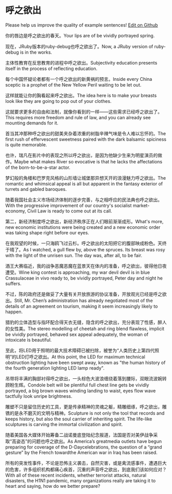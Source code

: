 # 呼之欲出

Please help us improve the quality of example sentences! [Edit on Github](https://github.com/jiyushe/jiyu-example-sentence-source/blob/main/chinese/huzhiyuchu.md)

<p><span class="chinese">你的唇边是呼之欲出的春天。</span><span class="english">Your lips are of be vividly portrayed spring.</span></p>

<p><span class="chinese">现在，JRuby版本的ruby-debug也呼之欲出了。</span><span class="english">Now, a JRuby version of ruby-debug is in the works.</span></p>

<p><span class="chinese">主体性教育在反思教育的进程中呼之欲出。</span><span class="english">Subjectivity education presents itself in the process of reflecting education.</span></p>

<p><span class="chinese">每个中国怀疑论者都有一个呼之欲出的新黄祸的预言。</span><span class="english">Inside every China sceptic is a prophet of the New Yellow Peril waiting to be let out.</span></p>

<p><span class="chinese">这样就能让你的胸看起来呼之欲出。</span><span class="english">The idea here is to make your breasts look like they are going to pop out of your clothes.</span></p>

<p><span class="chinese">这就要求更多的自由和法制，就像你看到的一样——这些需求已经呼之欲出了。</span><span class="english">This requires more freedom and rule of law, and you can already see mounting demands for it.</span></p>

<p><span class="chinese">首当其冲那种呼之欲出的甜美夹杂着浓重的树脂辛辣气味是令人难以忘怀的。</span><span class="english">The first rush of effervescent sweetness paired with the dark balsamic spiciness is quite memorable.</span></p>

<p><span class="chinese">也许，瑞凡在影片中的表现之所以呼之欲出，是因为他缺少生来为明星演员的做作。</span><span class="english">Maybe what makes River so evocative is that he lacks the affectations of the born-to-be-a-star actor.</span></p>

<p><span class="chinese">梦幻般的角楼和巴罗克风格的山形墙让城堡那异想天开的浪漫魅力呼之欲出。</span><span class="english">The romantic and whimsical appeal is all but apparent in the fantasy exterior of turrets and gabled baroques.</span></p>

<p><span class="chinese">随着我国社会主义市场经济体制的逐步完善，与之相呼应的民法典也呼之欲出。</span><span class="english">With the progressive improvement of our country's socialist market-economy, Civil Law is ready to come out at its call.</span></p>

<p><span class="chinese">第二，新经济制度呼之欲出，新经济秩序正在人们眼前渐渐成形。</span><span class="english">What's more, new economic institutions were being created and a new economic order was taking shape right before our eyes.</span></p>

<p><span class="chinese">在我观望的时候，一只海鸥飞过云杉。呼之欲出的太阳把它的腹部映成粉色。天终于晴了。</span><span class="english">As I watched, a gull flew by, above the spruces. Its breast was rosy with the light of the unrisen sun. The day was, after all, to be fair.</span></p>

<p><span class="chinese">酒王大赛临近，我的战争恶魔恶魔在蓝景天在体内的准备，呼之欲出，彼得他日夜遭受。</span><span class="english">Wine king contest is approaching, my war devil devil is in blue Crassulaceae in vivo ready to, be vividly portrayed, Peter day and night he suffers.</span></p>

<p><span class="chinese">不过，陈的政府还是做妥了大量有关开放旅游的协议准备，开放观光已经是呼之欲出。</span><span class="english">Still, Mr. Chen’s administration has already negotiated most of the details of an agreement on tourism, making it seem increasingly likely to happen.</span></p>

<p><span class="chinese">猎豹的立体造型与指环配合得天衣无缝，隐含的呼之欲出，充分表现了性感，醉人的女性美。</span><span class="english">The stereo modelling of cheetah and ring blend flawless, implicit be vividly portrayed, behaved sex appeal adequately, the woman of intoxicate is beautiful.</span></p>

<p><span class="chinese">至此，将LED用于照明的最大技术障碍已被扫除，被誉为“人类历史上第四代照明”的LED灯呼之欲出。</span><span class="english">At this point, the LED for maximum technical obstruction lighting have been swept away, known as "the human history of the fourth generation lighting LED lamp ready".</span></p>

<p><span class="chinese">吊带将丰满的胸部衬得呼之欲出，一头棕色大波浪缠绕着落到腰际，双眼流波婉转顾盼生辉。</span><span class="english">Condole belt will be plentiful full chest line gets be vividly portrayed, a big brown waves winding landing to waist, eyes flow wave tactfully look unripe brightness.</span></p>

<p><span class="chinese">雕塑不只是留住历史的工具，更是传承精神的灵魂之躯，精雕细琢，呼之欲出，雕镌的是永不磨灭的文明与精神。</span><span class="english">Sculpture is not only the tool that records and keeps history, but also the soul carrier of inheriting spirit. The life-like sculptures is carving the immortal civilization and spirit.</span></p>

<p><span class="chinese">随着美国各大媒体开始筹备二战诺曼底登陆纪念报道，法国是否对美伊战争采取“高姿态”的问题也呼之欲出。</span><span class="english">As America’s greatmedia outlets have begun preparing for coverage of the D-Daycelebrations, the question of a “grand gesture” by the French towardthe American war in Iraq has been raised.</span></p>

<p><span class="chinese">所有的突发性事件，不论是恐怖主义袭击，自然灾害，或是禽流感事件，遭遇巨大的危害，许多组织机构都痛心疾首，沉重的声音呼之欲出，到底我们该如何应对？</span><span class="english">With all of these recent incidents, whether terrorist attacks, natural disasters, the H1N1 pandemic, many organizations really are taking it to heart and saying, how do we better prepare?</span></p>

